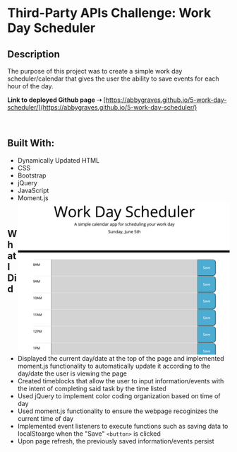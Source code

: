 # Third-Party APIs Challenge: Work Day Scheduler

## **Description**
The purpose of this project was to create a simple work day scheduler/calendar that gives the user the ability to save events for each hour of the day. 

**Link to deployed Github page ➝** [https://abbygraves.github.io/5-work-day-scheduler/](https://abbygraves.github.io/5-work-day-scheduler/)

<br/>

## **Built With:**
+ Dynamically Updated HTML
+ CSS
+ Bootstrap
+ jQuery
+ JavaScript
+ Moment.js <img align="right" src="./assets/images/work-day-scheduler-screenshot.png" width="550px" />

<br/>

## **What I Did**
+ Displayed the current day/date at the top of the page and implemented moment.js functionality to automatically update it according to the day/date the user is viewing the page
+ Created timeblocks that allow the user to input information/events with the intent of completing said task by the time listed 
+ Used jQuery to implement color coding organization based on time of day 
+ Used moment.js functionality to ensure the webpage recoginizes the current time of day
+ Implemented event listeners to execute functions such as saving data to localStoarge when the "Save" `<button>` is clicked
+ Upon page refresh, the previously saved information/events persist

